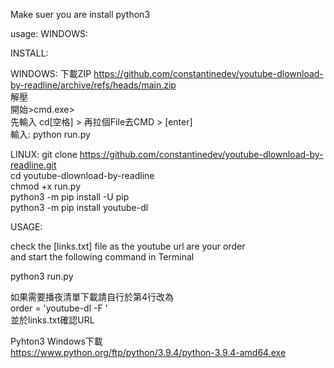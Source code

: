 Make suer you are install python3

usage:
WINDOWS:

INSTALL:

WINDOWS:
下載ZIP https://github.com/constantinedev/youtube-dlownload-by-readline/archive/refs/heads/main.zip <br>
解壓<br>
開始>cmd.exe><br>
先輸入 cd[空格] > 再拉個File去CMD > [enter]<br>
輸入: python run.py<br>

LINUX:
git clone https://github.com/constantinedev/youtube-dlownload-by-readline.git<br>
cd youtube-dlownload-by-readline<br>
chmod +x run.py<br>
python3 -m pip install -U pip<br>
python3 -m pip install youtube-dl<br>

USAGE:

check the [links.txt] file as the youtube url are your order<br>
and start the following command in Terminal<br>

python3 run.py

如果需要播夜清單下載請自行於第4行改為<br>
order = 'youtube-dl -F '<br>
並於links.txt確認URL<br>

Pyhton3 Windows下載<br>
https://www.python.org/ftp/python/3.9.4/python-3.9.4-amd64.exe
